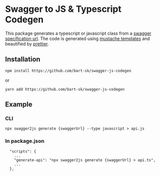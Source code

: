 # Swagger to JS & Typescript Codegen

This package generates a typescript or javascript class from a [swagger specification url](https://github.com/wordnik/swagger-spec). The code is generated using [mustache templates](https://github.com/wcandillon/swagger-js-codegen/tree/master/lib/templates) and beautified by [prettier](https://github.com/prettier/prettier).

## Installation
```bash
npm install https://github.com/bart-sk/swagger-js-codegen
```
or
```
yarn add https://github.com/bart-sk/swagger-js-codegen
```

## Example
### CLI
`npx swagger2js generate {swaggerUrl} --type javascript > api.js`
### In package.json
```
  "scripts": {
    ...
    "generate-api": "npx swagger2js generate {swaggerUrl} > api.ts",
    ...
  },
```